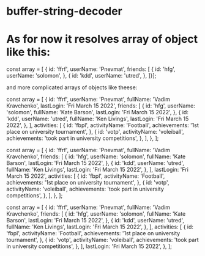 # buffer-string-decoder

# As for now it resolves array of object like this:

const array = [
{
id: 'ffrf',
userName: 'Pnevmat',
friends: [
{
id: 'hfg',
userName: 'solomon',
},
{
id: 'kdd',
userName: 'utred',
},
]}];

and more complicated arrays of objects like theese:

const array = [
{
id: 'ffrf',
userName: 'Pnevmat',
fullName: 'Vadim Kravchenko',
lastLogin: 'Fri March 15 2022',
friends: [
{
id: 'hfg',
userName: 'solomon',
fullName: 'Kate Barson',
lastLogin: 'Fri March 15 2022',
},
{
id: 'kdd',
userName: 'utred',
fullName: 'Ken Livings',
lastLogin: 'Fri March 15 2022',
},
],
activities: [
{
id: 'fbpl',
activityName: 'Football',
achievements: '1st place on university tournament',
},
{
id: 'votp',
activityName: 'voleiball',
achievements: 'took part in university competitions',
},
],
},
];

const array = [
{
id: 'ffrf',
userName: 'Pnevmat',
fullName: 'Vadim Kravchenko',
friends: [
{
id: 'hfg',
userName: 'solomon',
fullName: 'Kate Barson',
lastLogin: 'Fri March 15 2022',
},
{
id: 'kdd',
userName: 'utred',
fullName: 'Ken Livings',
lastLogin: 'Fri March 15 2022',
},
],
lastLogin: 'Fri March 15 2022',
activities: [
{
id: 'fbpl',
activityName: 'Football',
achievements: '1st place on university tournament',
},
{
id: 'votp',
activityName: 'voleiball',
achievements: 'took part in university competitions',
},
],
},
];

const array = [
{
id: 'ffrf',
userName: 'Pnevmat',
fullName: 'Vadim Kravchenko',
friends: [
{
id: 'hfg',
userName: 'solomon',
fullName: 'Kate Barson',
lastLogin: 'Fri March 15 2022',
},
{
id: 'kdd',
userName: 'utred',
fullName: 'Ken Livings',
lastLogin: 'Fri March 15 2022',
},
],
activities: [
{
id: 'fbpl',
activityName: 'Football',
achievements: '1st place on university tournament',
},
{
id: 'votp',
activityName: 'voleiball',
achievements: 'took part in university competitions',
},
],
lastLogin: 'Fri March 15 2022',
},
];
